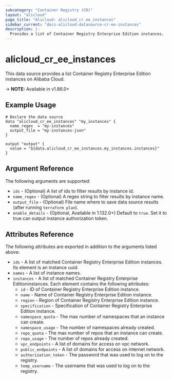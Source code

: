 ```yaml
---
subcategory: "Container Registry (CR)"
layout: "alicloud"
page_title: "Alicloud: alicloud_cr_ee_instances"
sidebar_current: "docs-alicloud-datasource-cr-ee-instances"
description: |-
  Provides a list of Container Registry Enterprise Edition instances.
---
```


# alicloud\_cr\_ee\_instances

This data source provides a list Container Registry Enterprise Edition instances on Alibaba Cloud.

-> **NOTE:** Available in v1.86.0+

## Example Usage

```
# Declare the data source
data "alicloud_cr_ee_instances" "my_instances" {
  name_regex  = "my-instances"
  output_file = "my-instances-json"
}

output "output" {
  value = "${data.alicloud_cr_ee_instances.my_instances.instances}"
}
```

## Argument Reference

The following arguments are supported:

* `ids` - (Optional) A list of ids to filter results by instance id.
* `name_regex` - (Optional) A regex string to filter results by instance name.
* `output_file` - (Optional) File name where to save data source results (after running `terraform plan`).
* `enable_details` - (Optional, Available in 1.132.0+) Default to `true`. Set it to true can output instance authorization token.

## Attributes Reference

The following attributes are exported in addition to the arguments listed above:

* `ids` - A list of matched Container Registry Enterprise Edition instances. Its element is an instance uuid.
* `names` - A list of instance names.
* `instances` - A list of matched Container Registry Enterprise Editioninstances. Each element contains the following attributes:
  * `id` - ID of Container Registry Enterprise Edition instance.
  * `name` - Name of Container Registry Enterprise Edition instance.
  * `region` - Region of Container Registry Enterprise Edition instance.
  * `specification` - Specification of Container Registry Enterprise Edition instance.
  * `namespace_quota` - The max number of namespaces that an instance can create.
  * `namespace_usage` - The number of namespaces already created.
  * `repo_quota` - The max number of repos that an instance can create.
  * `repo_usage` - The number of repos already created.
  * `vpc_endpoints` - A list of domains for access on vpc network.
  * `public_endpoints` - A list of domains for access on internet network.
  * `authorization_token` - The password that was used to log on to the registry.
  * `temp_username` - The username that was used to log on to the registry.
  

